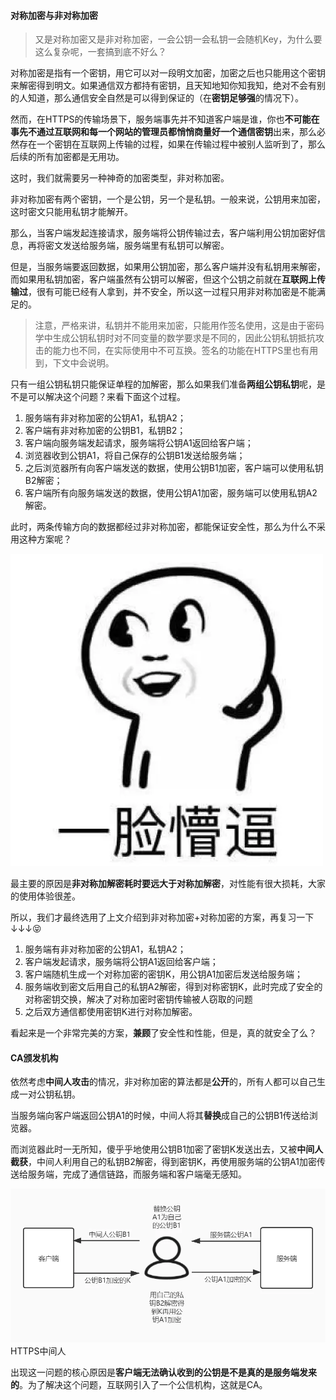 #### 对称加密与非对称加密

> 又是对称加密又是非对称加密，一会公钥一会私钥一会随机Key，为什么要这么复杂呢，一套搞到底不好么？

对称加密是指有一个密钥，用它可以对一段明文加密，加密之后也只能用这个密钥来解密得到明文。如果通信双方都持有密钥，且天知地知你知我知，绝对不会有别的人知道，那么通信安全自然是可以得到保证的（在**密钥足够强**的情况下）。

然而，在HTTPS的传输场景下，服务端事先并不知道客户端是谁，你也**不可能在事先不通过互联网和每一个网站的管理员都悄悄商量好一个通信密钥**出来，那么必然存在一个密钥在互联网上传输的过程，如果在传输过程中被别人监听到了，那么后续的所有加密都是无用功。

这时，我们就需要另一种神奇的加密类型，非对称加密。

非对称加密有两个密钥，一个是公钥，另一个是私钥。一般来说，公钥用来加密，这时密文只能用私钥才能解开。

那么，当客户端发起连接请求，服务端将公钥传输过去，客户端利用公钥加密好信息，再将密文发送给服务端，服务端里有私钥可以解密。

但是，当服务端要返回数据，如果用公钥加密，那么客户端并没有私钥用来解密，而如果用私钥加密，客户端虽然有公钥可以解密，但这个公钥之前就在**互联网上传输过**，很有可能已经有人拿到，并不安全，所以这一过程只用非对称加密是不能满足的。

> 注意，严格来讲，私钥并不能用来加密，只能用作签名使用，这是由于密码学中生成公钥私钥时对不同变量的数学要求是不同的，因此公钥私钥抵抗攻击的能力也不同，在实际使用中不可互换。签名的功能在HTTPS里也有用到，下文中会说明。

只有一组公钥私钥只能保证单程的加解密，那么如果我们准备**两组公钥私钥**呢，是不是可以解决这个问题？来看下面这个过程。

1. 服务端有非对称加密的公钥A1，私钥A2；
2. 客户端有非对称加密的公钥B1，私钥B2；
3. 客户端向服务端发起请求，服务端将公钥A1返回给客户端；
4. 浏览器收到公钥A1，将自己保存的公钥B1发送给服务端；
5. 之后浏览器所有向客户端发送的数据，使用公钥B1加密，客户端可以使用私钥B2解密；
6. 客户端所有向服务端发送的数据，使用公钥A1加密，服务端可以使用私钥A2解密。

此时，两条传输方向的数据都经过非对称加密，都能保证安全性，那么为什么不采用这种方案呢？

![图片](image/640-16392948124024.webp)

最主要的原因是**非对称加解密耗时要远大于对称加解密**，对性能有很大损耗，大家的使用体验很差。

所以，我们才最终选用了上文介绍到非对称加密+对称加密的方案，再复习一下↓↓↓😝

1. 服务端有非对称加密的公钥A1，私钥A2；
2. 客户端发起请求，服务端将公钥A1返回给客户端；
3. 客户端随机生成一个对称加密的密钥K，用公钥A1加密后发送给服务端；
4. 服务端收到密文后用自己的私钥A2解密，得到对称密钥K，此时完成了安全的对称密钥交换，解决了对称加密时密钥传输被人窃取的问题
5. 之后双方通信都使用密钥K进行对称加解密。

看起来是一个非常完美的方案，**兼顾**了安全性和性能，但是，真的就安全了么？



#### CA颁发机构

依然考虑**中间人攻击**的情况，非对称加密的算法都是**公开**的，所有人都可以自己生成一对公钥私钥。

当服务端向客户端返回公钥A1的时候，中间人将其**替换**成自己的公钥B1传送给浏览器。

而浏览器此时一无所知，傻乎乎地使用公钥B1加密了密钥K发送出去，又被**中间人截获**，中间人利用自己的私钥B2解密，得到密钥K，再使用服务端的公钥A1加密传送给服务端，完成了通信链路，而服务端和客户端毫无感知。

![图片](image/640-16392948815276.webp)HTTPS中间人

出现这一问题的核心原因是**客户端无法确认收到的公钥是不是真的是服务端发来的**。为了解决这个问题，互联网引入了一个公信机构，这就是CA。